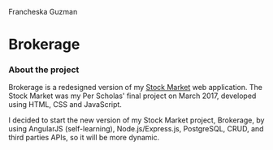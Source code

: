 Francheska Guzman

# Brokerage

### About the project

Brokerage is a redesigned version of my [Stock Market]('https://github.com/francheska-guzman/stock-market') web application. The Stock Market was my Per Scholas' final project on March 2017, developed using HTML, CSS and JavaScript.

I decided to start the new version of my Stock Market project, Brokerage, by using AngularJS (self-learning), Node.js/Express.js, PostgreSQL, CRUD, and third parties APIs, so it will be more dynamic.

